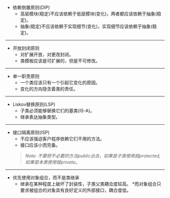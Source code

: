 * 依赖倒置原则(DIP)
    * 高层模块(稳定)不应该依赖于低层模块(变化)，两者都应该依赖于抽象(稳定)。
    * 抽象(稳定)不应该依赖于实现细节(变化)，实现细节应该依赖于抽象(稳定)。
***

* 开放封闭原则
    * 对扩展开放，对更改封闭。
    * 类模板应该是可扩展的，但是不可修改。
***

* 单一职责原则
    * 一个类应该只有一个引起它变化的原因。
    * 变化的方向隐含着类的责任。
***

* Liskov替换原则(LSP)
    * 子类必须能够替换它们的基类(IS-A)。
    * 继承表达抽象类型。
***

* 接口隔离原则(ISP)
    * 不应该强迫客户程序依赖它们不用的方法。
    * 接口应该小而完备。
    > _Note:_ 
    *不要把不必要的方法public出去，如果是子类使用就protected,如果是本类使用就private*。
***

* 优先使用对象组合，而不是类继承
    * 继承在某种程度上破坏了封装性，子类父类耦合度较高。
    *而对象组合只要求被组合的对象具有良好定义的外部接口，耦合度低。
    